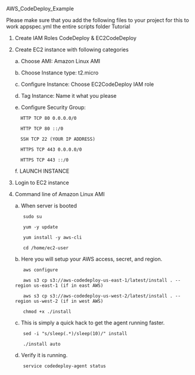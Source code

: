 AWS_CodeDeploy_Example

Please make sure that you add the following files to your project for this to work 
     appspec.yml 
     the entire scripts folder 
Tutorial 

1. Create IAM Roles 
CodeDeploy & EC2CodeDeploy 
2. Create EC2 instance with following categories 

     a. Choose AMI: Amazon Linux AMI 

     b. Choose Instance type: t2.micro 

     c. Configure Instance: Choose EC2CodeDeploy IAM role 

     d. Tag Instance: Name it what you please 

     e. Configure Security Group: 

         HTTP TCP 80 0.0.0.0/0 

         HTTP TCP 80 ::/0 

         SSH TCP 22 (YOUR IP ADDRESS) 

         HTTPS TCP 443 0.0.0.0/0 

         HTTPS TCP 443 ::/0 

     f. LAUNCH INSTANCE 

3. Login to EC2 instance 

4. Command line of Amazon Linux AMI 

     a. When server is booted 

          sudo su 

          yum -y update 

          yum install -y aws-cli 

          cd /home/ec2-user 

     b. Here you will setup your AWS access, secret, and region. 

          aws configure 

          aws s3 cp s3://aws-codedeploy-us-east-1/latest/install . --region us-east-1 (if in east AWS) 

          aws s3 cp s3://aws-codedeploy-us-west-2/latest/install . --region us-west-2 (if in west AWS) 

          chmod +x ./install 

     c. This is simply a quick hack to get the agent running faster. 

          sed -i "s/sleep(.*)/sleep(10)/" install 

          ./install auto 

     d. Verify it is running. 

          service codedeploy-agent status